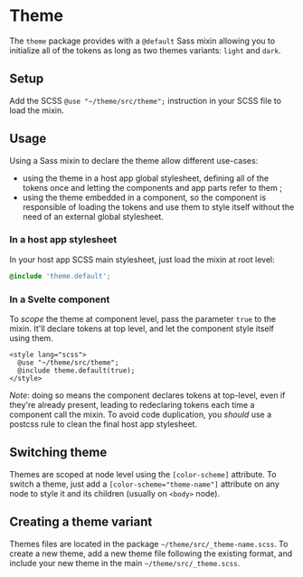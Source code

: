 # Theme

The `theme` package provides with a `@default` Sass mixin allowing
you to initialize all of the tokens as long as two themes variants:
`light` and `dark`.

## Setup

Add the SCSS `@use "~/theme/src/theme";` instruction in your SCSS
file to load the mixin.

## Usage

Using a Sass mixin to declare the theme allow different use-cases:

- using the theme in a host app global stylesheet, defining all of
  the tokens once and letting the components and app parts refer to
  them ;
- using the theme embedded in a component, so the component is
  responsible of loading the tokens and use them to style itself
  without the need of an external global stylesheet.

### In a host app stylesheet

In your host app SCSS main stylesheet, just load the mixin at root
level:

```scss
@include 'theme.default';
```

### In a Svelte component

To _scope_ the theme at component level, pass the parameter `true`
to the mixin. It'll declare tokens at top level, and let the
component style itself using them.

```svelte
<style lang="scss">
  @use "~/theme/src/theme";
  @include theme.default(true);
</style>
```

_Note_: doing so means the component declares tokens at top-level,
even if they're already present, leading to redeclaring tokens each
time a component call the mixin. To avoid code duplication, you
_should_ use a postcss rule to clean the final host app stylesheet.

## Switching theme

Themes are scoped at node level using the `[color-scheme]`
attribute. To switch a theme, just add a
`[color-scheme="theme-name"]` attribute on any node to style it and
its children (usually on `<body>` node).

## Creating a theme variant

Themes files are located in the package
`~/theme/src/_theme-name.scss`. To create a new theme, add a new
theme file following the existing format, and include your new theme
in the main `~/theme/src/_theme.scss`.
